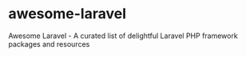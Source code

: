 awesome-laravel
===============

Awesome Laravel - A curated list of delightful Laravel PHP framework packages and resources
